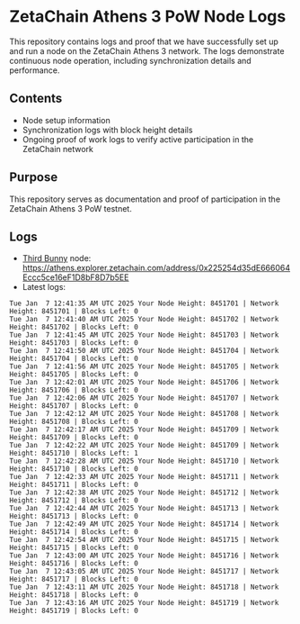 # ZetaChain Athens 3 PoW Node Logs
This repository contains logs and proof that we have successfully set up and run a node on the ZetaChain Athens 3 network. The logs demonstrate continuous node operation, including synchronization details and performance.

## Contents
- Node setup information
- Synchronization logs with block height details
- Ongoing proof of work logs to verify active participation in the ZetaChain network

## Purpose
This repository serves as documentation and proof of participation in the ZetaChain Athens 3 PoW testnet.

## Logs

- [Third Bunny](https://thirdbunny.xyz/) node: https://athens.explorer.zetachain.com/address/0x225254d35dE666064Eccc5ce16eF1D8bF8D7b5EE
- Latest logs:
```
Tue Jan  7 12:41:35 AM UTC 2025 Your Node Height: 8451701 | Network Height: 8451701 | Blocks Left: 0
Tue Jan  7 12:41:40 AM UTC 2025 Your Node Height: 8451702 | Network Height: 8451702 | Blocks Left: 0
Tue Jan  7 12:41:45 AM UTC 2025 Your Node Height: 8451703 | Network Height: 8451703 | Blocks Left: 0
Tue Jan  7 12:41:50 AM UTC 2025 Your Node Height: 8451704 | Network Height: 8451704 | Blocks Left: 0
Tue Jan  7 12:41:56 AM UTC 2025 Your Node Height: 8451705 | Network Height: 8451705 | Blocks Left: 0
Tue Jan  7 12:42:01 AM UTC 2025 Your Node Height: 8451706 | Network Height: 8451706 | Blocks Left: 0
Tue Jan  7 12:42:06 AM UTC 2025 Your Node Height: 8451707 | Network Height: 8451707 | Blocks Left: 0
Tue Jan  7 12:42:12 AM UTC 2025 Your Node Height: 8451708 | Network Height: 8451708 | Blocks Left: 0
Tue Jan  7 12:42:17 AM UTC 2025 Your Node Height: 8451709 | Network Height: 8451709 | Blocks Left: 0
Tue Jan  7 12:42:22 AM UTC 2025 Your Node Height: 8451709 | Network Height: 8451710 | Blocks Left: 1
Tue Jan  7 12:42:28 AM UTC 2025 Your Node Height: 8451710 | Network Height: 8451710 | Blocks Left: 0
Tue Jan  7 12:42:33 AM UTC 2025 Your Node Height: 8451711 | Network Height: 8451711 | Blocks Left: 0
Tue Jan  7 12:42:38 AM UTC 2025 Your Node Height: 8451712 | Network Height: 8451712 | Blocks Left: 0
Tue Jan  7 12:42:44 AM UTC 2025 Your Node Height: 8451713 | Network Height: 8451713 | Blocks Left: 0
Tue Jan  7 12:42:49 AM UTC 2025 Your Node Height: 8451714 | Network Height: 8451714 | Blocks Left: 0
Tue Jan  7 12:42:54 AM UTC 2025 Your Node Height: 8451715 | Network Height: 8451715 | Blocks Left: 0
Tue Jan  7 12:43:00 AM UTC 2025 Your Node Height: 8451716 | Network Height: 8451716 | Blocks Left: 0
Tue Jan  7 12:43:05 AM UTC 2025 Your Node Height: 8451717 | Network Height: 8451717 | Blocks Left: 0
Tue Jan  7 12:43:11 AM UTC 2025 Your Node Height: 8451718 | Network Height: 8451718 | Blocks Left: 0
Tue Jan  7 12:43:16 AM UTC 2025 Your Node Height: 8451719 | Network Height: 8451719 | Blocks Left: 0
```
